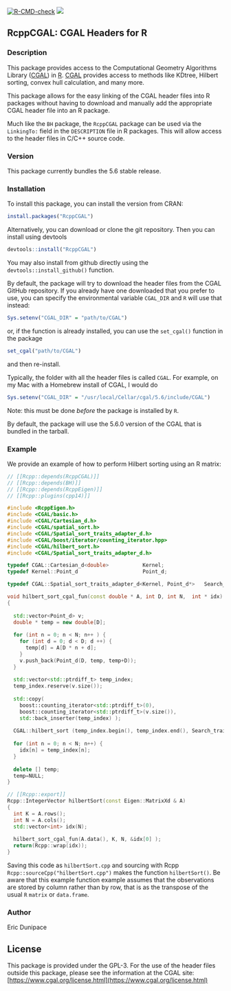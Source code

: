 <!-- badges: start -->
[![R-CMD-check](https://github.com/ericdunipace/RcppCGAL/actions/workflows/R-CMD-check.yaml/badge.svg)](https://github.com/ericdunipace/RcppCGAL/actions/workflows/R-CMD-check.yaml)
 [![](https://www.r-pkg.org/badges/version/RcppCGAL)](https://www.r-pkg.org/pkg/RcppCGAL)
<!-- badges: end -->
  
## RcppCGAL: CGAL Headers for R


### Description

This package provides access to the Computational Geometry Algorithms Library ([CGAL](https://www.cgal.org)) in [R](https://www.r-project.org).  [CGAL](https://www.cgal.org) provides access to methods like KDtree, Hilbert sorting, convex hull calculation, and many more.

This package allows for the easy linking of the CGAL header files into R packages without having to download and manually add the appropriate CGAL header file into an R package.

Much like the `BH` package, the `RcppCGAL` package can be used via the `LinkingTo:` field in the `DESCRIPTION` file in R packages. This will allow access to the header files in C/C++ source code.

### Version
This package currently bundles the 5.6 stable release.

### Installation
To install this package, you can install the version from CRAN:
```R
install.packages("RcppCGAL")
```

Alternatively, you can download or clone the git repository. Then you can install using devtools
```R
devtools::install("RcppCGAL")
```
You may also install from github directly using the
`devtools::install_github()` function.

By default, the package will try to download the header files from the
CGAL GitHub repository. If you already have one downloaded that you prefer to use,
you can specify the environmental variable `CGAL_DIR` and `R` will use that
instead:
```R
Sys.setenv("CGAL_DIR" = "path/to/CGAL")
```
or, if the function is already installed, you can use the `set_cgal()` function in the package
```R
set_cgal("path/to/CGAL")
```
and then re-install.

Typically, the folder with all the header files is called `CGAL`. For example, on my Mac with a Homebrew install of CGAL, I would do
```R
Sys.setenv("CGAL_DIR" = "/usr/local/Cellar/cgal/5.6/include/CGAL")
```
Note: this must be done *before* the package is installed by `R`.

By default, the package will use the 5.6.0 version of the CGAL that is bundled in the tarball.

### Example
We provide an example of how to perform Hilbert sorting using an R matrix:

```c++
// [[Rcpp::depends(RcppCGAL)]]
// [[Rcpp::depends(BH)]]
// [[Rcpp::depends(RcppEigen)]]
// [[Rcpp::plugins(cpp14)]]  

#include <RcppEigen.h>
#include <CGAL/basic.h>
#include <CGAL/Cartesian_d.h>
#include <CGAL/spatial_sort.h>
#include <CGAL/Spatial_sort_traits_adapter_d.h>
#include <CGAL/boost/iterator/counting_iterator.hpp>
#include <CGAL/hilbert_sort.h>
#include <CGAL/Spatial_sort_traits_adapter_d.h>

typedef CGAL::Cartesian_d<double>           Kernel;
typedef Kernel::Point_d                     Point_d;

typedef CGAL::Spatial_sort_traits_adapter_d<Kernel, Point_d*>   Search_traits_d;

void hilbert_sort_cgal_fun(const double * A, int D, int N,  int * idx)
{
  
  std::vector<Point_d> v;
  double * temp = new double[D];
  
  for (int n = 0; n < N; n++ ) {
    for (int d = 0; d < D; d ++) {
      temp[d] = A[D * n + d];
    }
    v.push_back(Point_d(D, temp, temp+D));
  }
  
  std::vector<std::ptrdiff_t> temp_index;
  temp_index.reserve(v.size());
  
  std::copy(
    boost::counting_iterator<std::ptrdiff_t>(0),
    boost::counting_iterator<std::ptrdiff_t>(v.size()),
    std::back_inserter(temp_index) );
  
  CGAL::hilbert_sort (temp_index.begin(), temp_index.end(), Search_traits_d( &(v[0]) ) ) ;
  
  for (int n = 0; n < N; n++) {
    idx[n] = temp_index[n];
  }
  
  delete [] temp;
  temp=NULL;
}

// [[Rcpp::export]]
Rcpp::IntegerVector hilbertSort(const Eigen::MatrixXd & A)
{
  int K = A.rows();
  int N = A.cols();
  std::vector<int> idx(N);
  
  hilbert_sort_cgal_fun(A.data(), K, N, &idx[0] );
  return(Rcpp::wrap(idx));
}
```

Saving this code as `hilbertSort.cpp` and sourcing with Rcpp `Rcpp::sourceCpp("hilbertSort.cpp")`
makes the function `hilbertSort()`. Be aware that this example 
function example assumes that the observations are stored by
column rather than by row, that is as the transpose of the 
usual `R` `matrix` or `data.frame`.

### Author

Eric Dunipace

## License
This package is provided under the GPL-3. For the use of the header files outside this package, please see the information at the CGAL site: [https://www.cgal.org/license.html](https://www.cgal.org/license.html)

